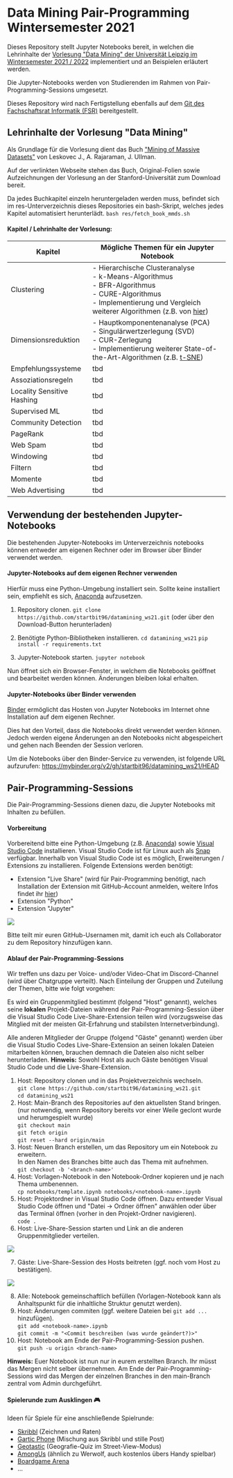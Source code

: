 # Data Mining Pair-Programming Wintersemester 2021
Dieses Repository stellt Jupyter Notebooks bereit, in welchen die Lehrinhalte der [Vorlesung "Data Mining" der Universität Leipzig im Wintersemester 2021 / 2022](https://dbs.uni-leipzig.de/de/stud/2021ws/dm) implementiert und an Beispielen erläutert werden.

Die Jupyter-Notebooks werden von Studierenden im Rahmen von Pair-Programming-Sessions umgesetzt.

Dieses Repository wird nach Fertigstellung ebenfalls auf dem [Git des Fachschaftsrat Informatik (FSR)](https://git.fsinf.informatik.uni-leipzig.de/) bereitgestellt. 

## Lehrinhalte der Vorlesung "Data Mining"
Als Grundlage für die Vorlesung dient das Buch ["Mining of Massive Datasets"](http://www.mmds.org/) von Leskovec J., A. Rajaraman, J. Ullman.

Auf der verlinkten Webseite stehen das Buch, Original-Folien sowie Aufzeichnungen der Vorlesung an der Stanford-Universität zum Download bereit. 

Da jedes Buchkapitel einzeln heruntergeladen werden muss, befindet sich im res-Unterverzeichnis dieses Repositories ein bash-Skript, welches jedes Kapitel automatisiert herunterlädt.
`bash res/fetch_book_mmds.sh`

#### Kapitel / Lehrinhalte der Vorlesung:
Kapitel | Mögliche Themen für ein Jupyter Notebook
--- | ---
Clustering | - Hierarchische Clusteranalyse<br>- k-Means-Algorithmus<br>- BFR-Algorithmus<br>- CURE-Algorithmus<br>- Implementierung und Vergleich weiterer Algorithmen (z.B. von [hier](https://scikit-learn.org/stable/modules/clustering.html))
Dimensionsreduktion | - Hauptkomponentenanalyse (PCA)<br>- Singulärwertzerlegung (SVD)<br>- CUR-Zerlegung<br>- Implementierung weiterer State-of-the-Art-Algorithmen (z.B. [t-SNE](https://en.wikipedia.org/wiki/T-distributed_stochastic_neighbor_embedding))
Empfehlungssysteme | tbd
Assoziationsregeln | tbd
Locality Sensitive Hashing | tbd
Supervised ML | tbd
Community Detection | tbd
PageRank | tbd
Web Spam | tbd
Windowing | tbd
Filtern | tbd
Momente | tbd
Web Advertising | tbd

## Verwendung der bestehenden Jupyter-Notebooks
Die bestehenden Jupyter-Notebooks im Unterverzeichnis notebooks können entweder am eigenen Rechner oder im Browser über Binder verwendet werden.

#### Jupyter-Notebooks auf dem eigenen Rechner verwenden
Hierfür muss eine Python-Umgebung installiert sein. Sollte keine installiert sein, empfiehlt es sich, [Anaconda](https://docs.anaconda.com/anaconda/install/index.html) aufzusetzen.

1. Repository clonen.
`git clone https://github.com/startbit96/datamining_ws21.git`
(oder über den Download-Button herunterladen)

2. Benötigte Python-Bibliotheken installieren.
`cd datamining_ws21`
`pip install -r requirements.txt`

3. Jupyter-Notebook starten.
`jupyter notebook`

Nun öffnet sich ein Browser-Fenster, in welchem die Notebooks geöffnet und bearbeitet werden können.
Änderungen bleiben lokal erhalten.

#### Jupyter-Notebooks über Binder verwenden
[Binder](https://mybinder.org/) ermöglicht das Hosten von Jupyter Notebooks im Internet ohne Installation auf dem eigenen Rechner. 

Dies hat den Vorteil, dass die Notebooks direkt verwendet werden können. Jedoch werden eigene Änderungen an den Notebooks nicht abgespeichert und gehen nach Beenden der Session verloren.

Um die Notebooks über den Binder-Service zu verwenden, ist folgende URL aufzurufen:
https://mybinder.org/v2/gh/startbit96/datamining_ws21/HEAD

## Pair-Programming-Sessions
Die Pair-Programming-Sessions dienen dazu, die Jupyter Notebooks mit Inhalten zu befüllen.

#### Vorbereitung

Vorbereitend bitte eine Python-Umgebung (z.B. [Anaconda](https://docs.anaconda.com/anaconda/install/index.html)) sowie [Visual Studio Code](https://code.visualstudio.com/) installieren. 
Visual Studio Code ist für Linux auch als [Snap](https://snapcraft.io/code) verfügbar.
Innerhalb von Visual Studio Code ist es möglich, Erweiterungen / Extensions zu installieren. Folgende Extensions werden benötigt:
- Extension "Live Share" 
(wird für Pair-Programming benötigt, nach Installation der Extension mit GitHub-Account anmelden, weitere Infos findet ihr [hier](https://visualstudio.microsoft.com/services/live-share/))
- Extension "Python"
- Extension "Jupyter"

<img src="./assets/install_live_share.gif" />

Bitte teilt mir euren GitHub-Usernamen mit, damit ich euch als Collaborator zu dem Repository hinzufügen kann.


#### Ablauf der Pair-Programming-Sessions
Wir treffen uns dazu per Voice- und/oder Video-Chat im Discord-Channel (wird über Chatgruppe verteilt).
Nach Einteilung der Gruppen und Zuteilung der Themen, bitte wie folgt vorgehen:

Es wird ein Gruppenmitglied bestimmt (folgend "Host" genannt), welches seine **lokalen** Projekt-Dateien während der Pair-Programming-Session über die Visual Studio Code Live-Share-Extension teilen wird (vorzugsweise das Mitglied mit der meisten Git-Erfahrung und stabilsten Internetverbindung).

Alle anderen Mitglieder der Gruppe (folgend "Gäste" genannt) werden über die Visual Studio Codes Live-Share-Extension an seinen lokalen Dateien mitarbeiten können, brauchen demnach die Dateien also nicht selber herunterladen. 
**Hinweis:** Sowohl Host als auch Gäste benötigen Visual Studio Code und die Live-Share-Extension.

1. Host: Repository clonen und in das Projektverzeichnis wechseln.  
`git clone https://github.com/startbit96/datamining_ws21.git`  
`cd datamining_ws21`
2. Host: Main-Branch des Repositories auf den aktuellsten Stand bringen. 
(nur notwendig, wenn Repository bereits vor einer Weile geclont wurde und herumgespielt wurde)  
`git checkout main`  
`git fetch origin`  
`git reset --hard origin/main`
3. Host: Neuen Branch erstellen, um das Repository um ein Notebook zu erweitern.  
In den Namen des Branches bitte auch das Thema mit aufnehmen.  
`git checkout -b '<branch-name>'`
4. Host: Vorlagen-Notebook in den Notebook-Ordner kopieren und je nach Thema umbenennen.  
`cp notebooks/template.ipynb notebooks/<notebook-name>.ipynb`
5. Host: Projektordner in Visual Studio Code öffnen. Dazu entweder Visual Studio Code öffnen und "Datei -> Ordner öffnen" anwählen oder über das Terminal öffnen (vorher in den Projekt-Ordner navigieren).  
`code .`
6. Host: Live-Share-Session starten und Link an die anderen Gruppenmitglieder verteilen.  
<img src="./assets/start_live_share.gif" />

7. Gäste: Live-Share-Session des Hosts beitreten (ggf. noch vom Host zu bestätigen).  
<img src="./assets/join_live_share.gif" />

8. Alle: Notebook gemeinschaftlich befüllen (Vorlagen-Notebook kann als Anhaltspunkt für die inhaltliche Struktur genutzt werden).
9. Host: Änderungen commiten (ggf. weitere Dateien bei `git add ...` hinzufügen).  
`git add <notebook-name>.ipynb`  
`git commit -m "<Commit beschreiben (was wurde geändert?)>"`
10. Host: Notebook am Ende der Pair-Programming-Session pushen.  
`git push -u origin <branch-name>`


**Hinweis:** Euer Notebook ist nun nur in eurem erstellten Branch. Ihr müsst das Mergen nicht selber übernehmen. Am Ende der Pair-Programming-Sessions wird das Mergen der einzelnen Branches in den main-Branch zentral vom Admin durchgeführt.
  
  

#### Spielerunde zum Ausklingen :video_game: 
Ideen für Spiele für eine anschließende Spielrunde:
- [Skribbl](https://skribbl.io/) (Zeichnen und Raten)
- [Gartic Phone](https://garticphone.com/) (Mischung aus Skribbl und stille Post)
- [Geotastic](https://geotastic.de/home) (Geografie-Quiz im Street-View-Modus)
- [AmongUs](https://store.steampowered.com/app/945360/Among_Us/) (ähnlich zu Werwolf, auch kostenlos übers Handy spielbar)
- [Boardgame Arena](https://en.boardgamearena.com/)
- ...